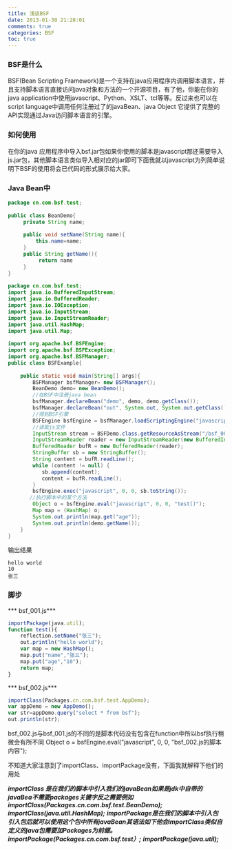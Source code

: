 ```yaml
---
title: 浅谈BSF
date: 2013-01-30 21:28:01
comments: true
categories: BSF
toc: true 
---
```


### BSF是什么
 BSF(Bean Scripting Framework)是一个支持在java应用程序内调用脚本语言，并且支持脚本语言直接访问java对象和方法的一个开源项目，有了他，你能在你的java application中使用javascript、Python、XSLT、tcl等等。反过来也可以在script language中调用任何注册过了的javaBean、java Object 它提供了完整的API实现通过Java访问脚本语言的引擎。
 
<!--more-->
### 如何使用
 在你的java 应用程序中导入bsf.jar包如果你使用的脚本是javascript那还需要导入js.jar包，其他脚本语言类似导入相对应的jar即可下面我就以javascript为列简单说明下BSF的使用将会已代码的形式展示给大家。
 
### Java Bean中
```java
package cn.com.bsf.test; 
         
public class BeanDemo{ 
     private String name; 
              
     public void setName(String name){ 
         this.name=name; 
     } 
     public String getName(){ 
          return name 
     } 
} 
         
package cn.com.bsf.test; 
import java.io.BufferedInputStream; 
import java.io.BufferedReader; 
import java.io.IOException; 
import java.io.InputStream; 
import java.io.InputStreamReader; 
import java.util.HashMap; 
import java.util.Map; 
         
import org.apache.bsf.BSFEngine; 
import org.apache.bsf.BSFException; 
import org.apache.bsf.BSFManager; 
public class BSFExample{ 
         
    public static void main(String[] args){ 
        BSFManager bsfManager= new BSFManager(); 
        BeanDemo demo= new BeanDemo(); 
        //在BSF中注册java bean 
        bsfManager.declareBean("demo", demo, demo.getClass()); 
        bsfManager.declareBean("out", System.out, System.out.getClass()); 
        //得到BSF引擎 
        BSFEngine bsfEngine = bsfManager.loadScriptingEngine("javascript"); 
        //读取js文件 
        InputStream stream = BSFDemo.class.getResourceAsStream("/bsf_001.js"); 
        InputStreamReader reader = new InputStreamReader(new BufferedInputStream(stream)); 
        BufferedReader bufR = new BufferedReader(reader); 
        StringBuffer sb = new StringBuffer(); 
        String content = bufR.readLine(); 
        while (content != null) { 
           sb.append(content); 
           content = bufR.readLine(); 
        } 
        bsfEngine.exec("javascript", 0, 0, sb.toString()); 
       //执行脚本中的某个方法 
        Object o = bsfEngine.eval("javascript", 0, 0, "test()");  
        Map map = (HashMap) o; 
        System.out.println(map.get("age")); 
        System.out.println(demo.getName()); 
    } 
} 
```

输出结果
```
hello world 
10
张三
```
### 脚步
*** bsf_001.js***
```javascript
importPackage(java.util); 
function test(){ 
    reflection.setName("张三"); 
    out.println("hello world"); 
    var map = new HashMap(); 
    map.put("name","张三"); 
    map.put("age","10"); 
    return map; 
}
```

*** bsf_002.js***
```javascript
importClass(Packages.cn.com.bsf.test.AppDemo); 
var appDemo = new AppDemo(); 
var str=appDemo.query("select * from bsf"); 
out.println(str);
```
bsf_002.js与bsf_001.js的不同的是脚本代码没有包含在function中所以bsf执行稍微会有所不同
Object o = bsfEngine.eval("javascript", 0, 0, "bsf_002.js的脚本内容");

不知道大家注意到了importClass、importPackage没有，下面我就解释下他们的用处

***importClass 是在我们的脚本中引入我们的javaBean如果是jdk中自带的javaBea不需要packages关键字反之需要例如***
***importClass(Packages.cn.com.bsf.test.BeanDemo);***
***importClass(java.util.HashMap);***
***importPackage是在我们的脚本中引入包 引入包后就可以使用这个包中所有javaBean其语法如下他会importClass类似自定义的java包需要加Packages为前缀。***
***importPackage(Packages.cn.com.bsf.test）;***
***importPackage(java.util);***
